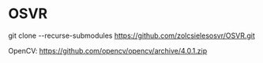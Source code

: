 # OSVR

git clone --recurse-submodules https://github.com/zolcsielesosvr/OSVR.git

OpenCV: https://github.com/opencv/opencv/archive/4.0.1.zip

